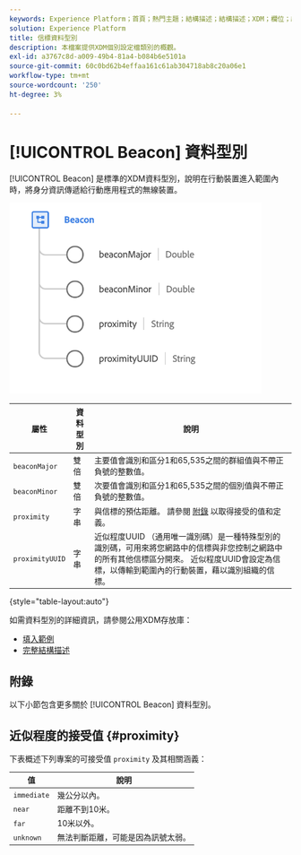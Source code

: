 ```yaml
---
keywords: Experience Platform；首頁；熱門主題；結構描述；結構描述；XDM；欄位；結構描述；信標；互動細節；資料型別；資料型別；
solution: Experience Platform
title: 信標資料型別
description: 本檔案提供XDM個別設定檔類別的概觀。
exl-id: a3767c8d-a009-49b4-81a4-b084b6e5101a
source-git-commit: 60c0bd62b4effaa161c61ab304718ab8c20a06e1
workflow-type: tm+mt
source-wordcount: '250'
ht-degree: 3%

---
```


# [!UICONTROL Beacon] 資料型別

[!UICONTROL Beacon] 是標準的XDM資料型別，說明在行動裝置進入範圍內時，將身分資訊傳遞給行動應用程式的無線裝置。

<img src="../images/data-types/beacon.png" width="450" /><br />

| 屬性 | 資料型別 | 說明 |
| --- | --- | --- |
| `beaconMajor` | 雙倍 | 主要值會識別和區分1和65,535之間的群組值與不帶正負號的整數值。 |
| `beaconMinor` | 雙倍 | 次要值會識別和區分1和65,535之間的個別值與不帶正負號的整數值。 |
| `proximity` | 字串 | 與信標的預估距離。 請參閱 [附錄](#proximity) 以取得接受的值和定義。 |
| `proximityUUID` | 字串 | 近似程度UUID （通用唯一識別碼）是一種特殊型別的識別碼，可用來將您網路中的信標與非您控制之網路中的所有其他信標區分開來。 近似程度UUID會設定為信標，以傳輸到範圍內的行動裝置，藉以識別組織的信標。 |

{style="table-layout:auto"}

如需資料型別的詳細資訊，請參閱公用XDM存放庫：

* [填入範例](https://github.com/adobe/xdm/blob/master/components/datatypes/deprecated/beacon-interaction-details.example.1.json)
* [完整結構描述](https://github.com/adobe/xdm/blob/master/components/datatypes/deprecated/beacon-interaction-details.schema.json)

## 附錄

以下小節包含更多關於 [!UICONTROL Beacon] 資料型別。

## 近似程度的接受值 {#proximity}

下表概述下列專案的可接受值 `proximity` 及其相關涵義：

| 值 | 說明 |
| --- | --- |
| `immediate` | 幾公分以內。 |
| `near` | 距離不到10米。 |
| `far` | 10米以外。 |
| `unknown` | 無法判斷距離，可能是因為訊號太弱。 |
